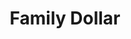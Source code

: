 ---
title: "Family Dollar"
url: /atlanta/family-dollar-lakewood-avenue-southeast/
shop: variety store
---
